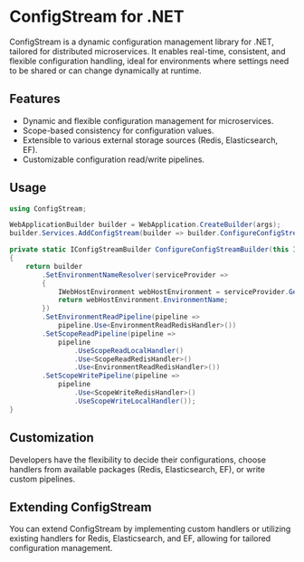 # ConfigStream for .NET
ConfigStream is a dynamic configuration management library for .NET, tailored for distributed microservices. It enables real-time, consistent, and flexible configuration handling, ideal for environments where settings need to be shared or can change dynamically at runtime.

## Features
- Dynamic and flexible configuration management for microservices.
- Scope-based consistency for configuration values.
- Extensible to various external storage sources (Redis, Elasticsearch, EF).
- Customizable configuration read/write pipelines.

## Usage

```csharp
using ConfigStream;

WebApplicationBuilder builder = WebApplication.CreateBuilder(args);
builder.Services.AddConfigStream(builder => builder.ConfigureConfigStreamBuilder());

private static IConfigStreamBuilder ConfigureConfigStreamBuilder(this IConfigStreamBuilder builder)
{
    return builder
        .SetEnvironmentNameResolver(serviceProvider =>
        {
            IWebHostEnvironment webHostEnvironment = serviceProvider.GetRequiredService<IWebHostEnvironment>();
            return webHostEnvironment.EnvironmentName;
        })
        .SetEnvironmentReadPipeline(pipeline =>
            pipeline.Use<EnvironmentReadRedisHandler>())
        .SetScopeReadPipeline(pipeline =>
            pipeline
                .UseScopeReadLocalHandler()
                .Use<ScopeReadRedisHandler>()
                .Use<EnvironmentReadRedisHandler>())
        .SetScopeWritePipeline(pipeline =>
            pipeline
                .Use<ScopeWriteRedisHandler>()
                .UseScopeWriteLocalHandler());            
}

```

## Customization
Developers have the flexibility to decide their configurations, choose handlers from available packages (Redis, Elasticsearch, EF), or write custom pipelines.

## Extending ConfigStream
You can extend ConfigStream by implementing custom handlers or utilizing existing handlers for Redis, Elasticsearch, and EF, allowing for tailored configuration management.